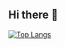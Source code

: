 ## Hi there 👋

[![Top Langs](https://github-readme-stats-git-masterrstaa-rickstaa.vercel.app/api/top-langs/?username=smwkbgmn)](https://github.com/anuraghazra/github-readme-stats)

<!--
**smwkbgmn/smwkbgmn** is a ✨ _special_ ✨ repository because its `README.md` (this file) appears on your GitHub profile.

Here are some ideas to get you started:

- 🔭 I’m currently working on ...
- 🌱 I’m currently learning ...
- 👯 I’m looking to collaborate on ...
- 🤔 I’m looking for help with ...
- 💬 Ask me about ...
- 📫 How to reach me: ...
- 😄 Pronouns: ...
- ⚡ Fun fact: ...
-->
